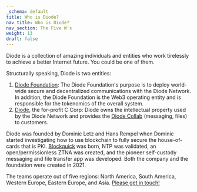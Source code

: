 ```yaml
---
_schema: default
title: Who is Diode?
nav_title: Who is Diode?
nav_section: The Five W's
weight: 13
draft: false
---
```

Diode is a collection of amazing individuals and entities who work tirelessly to achieve a better Internet future.  You could be one of them.

Structurally speaking, Diode is two entities:

1. <a href="https://diode.foundation" target="_blank" rel="noopener">Diode Foundation</a>: The Diode Foundation's purpose is to deploy world-wide secure and decentralized communications with the Diode Network.  In addition, the Diode Foundation is the Web3 operating entity and is responsible for the tokenomics of the overall system.
2. <a href="https://diode.foundation" target="_blank" rel="noopener">Diode</a>, the for-profit C Corp: Diode owns the intellectual property used by the Diode Network and provides the [Diode Collab](https://app.docs.diode.io) (messaging, files) to customers.

Diode was founded by Dominic Letz and Hans Rempel when Dominic started investigating how to use blockchain to fully secure the house-of-cards that is PKI.  <a href="https://eprint.iacr.org/2019/579.pdf" target="_blank" rel="noopener">Blockquick</a> was born, NTP was validated, an open/permissionless ZTNA was created, and the pioneer self-custody messaging and file transfer app was developed.  Both the company and the foundation were created in 2021.

The teams operate out of five regions: North America, South America, Western Europe, Eastern Europe, and Asia.  <a href="https://t.me/diode_chain" title="Telegram channel" target="_blank" rel="noopener">Please get in touch!</a>